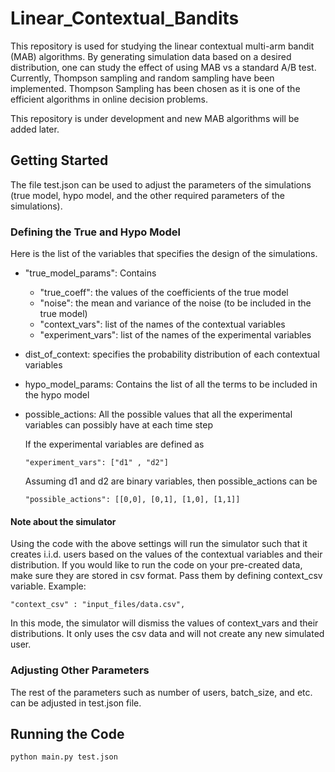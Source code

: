 # Linear_Contextual_Bandits
This repository is used for studying the linear contextual multi-arm bandit (MAB) algorithms. By generating simulation data based on
a desired distribution, one can study the effect of using MAB vs a standard A/B test. Currently, Thompson sampling and random sampling
have been implemented. Thompson Sampling has been chosen as it is one of the efficient algorithms in online decision problems. 

This repository is under development and new MAB algorithms will be added later.

## Getting Started
The file test.json can be used to adjust the parameters of the simulations (true model, hypo model, and 
the other required parameters of the simulations). 

### Defining the True and Hypo Model
Here is the list of the variables that specifies the design of the simulations.

- "true_model_params": Contains 
  - "true_coeff": the values of the coefficients of the true model
  - "noise": the mean and variance of the noise (to be included in the true model)
  - "context_vars": list of the names of the contextual variables
  - "experiment_vars": list of the names of the experimental variables

- dist_of_context: specifies the probability distribution of each contextual variables

- hypo_model_params: Contains the list of all the terms to be included in the hypo model

- possible_actions: All the possible values that all the experimental variables can possibly have at each time step

  If the experimental variables are defined as
  ```
  "experiment_vars": ["d1" , "d2"]
  ```
  Assuming d1 and d2 are binary variables, then possible_actions can be

  ```
  "possible_actions": [[0,0], [0,1], [1,0], [1,1]]
  ```
#### Note about the simulator
Using the code with the above settings will run the simulator such that it creates i.i.d. users based on the values of the contextual variables and their distribution.
If you would like to run the code on your pre-created data, make sure they are stored in csv format. Pass them by defining context_csv variable. Example:
```
"context_csv" : "input_files/data.csv",
```
In this mode, the simulator will dismiss the values of context_vars and their distributions. It only uses the csv data and will not create any new simulated user.

### Adjusting Other Parameters
The rest of the parameters such as number of users, batch_size, and etc. can be adjusted in test.json file.


## Running the Code
```
python main.py test.json
```
